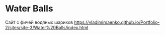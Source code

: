 # Water Balls
 
Сайт с фичей водяных шариков
https://vladimirsaenko.github.io/Portfolio-2/sites/site-3/Water%20Balls/index.html
